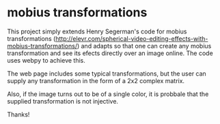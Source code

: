 # mobius transformations
This project simply extends Henry Segerman's code for mobius transformations (http://elevr.com/spherical-video-editing-effects-with-mobius-transformations/)
and adapts so that one can create any mobius transformation and see its efects directly over an image online. The code uses webpy to achieve this.

The web page includes some typical transformations, but the user can supply any transformation in the form of a 2x2 complex matrix.

Also, if the image turns out to be of a single color, it is probbale that the supplied transformation is not injective.

Thanks!

